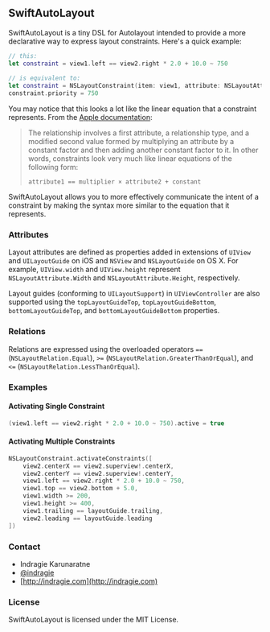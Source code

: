 ## SwiftAutoLayout

SwiftAutoLayout is a tiny DSL for Autolayout intended to provide a more declarative way to express layout constraints. Here's a quick example:

```swift
// this:
let constraint = view1.left == view2.right * 2.0 + 10.0 ~ 750
		
// is equivalent to:
let constraint = NSLayoutConstraint(item: view1, attribute: NSLayoutAttribute.Left, relatedBy: NSLayoutRelation.Equal, toItem: view2, attribute: NSLayoutAttribute.Right, multiplier: 2.0, constant: 10.0)
constraint.priority = 750
```

You may notice that this looks a lot like the linear equation that a constraint represents. From the [Apple documentation](https://developer.apple.com/library/mac/documentation/AppKit/Reference/NSLayoutConstraint_Class/NSLayoutConstraint/NSLayoutConstraint.html):

> The relationship involves a first attribute, a relationship type, and a modified second value formed by multiplying an attribute by a constant factor and then adding another constant factor to it. In other words, constraints look very much like linear equations of the following form:
>
> `attribute1 == multiplier × attribute2 + constant`

SwiftAutoLayout allows you to more effectively communicate the intent of a constraint by making the syntax more similar to the equation that it represents.

### Attributes

Layout attributes are defined as properties added in extensions of `UIView` and `UILayoutGuide` on iOS and `NSView` and `NSLayoutGuide` on OS X. For example, `UIView.width` and `UIView.height` represent `NSLayoutAttribute.Width` and `NSLayoutAttribute.Height`, respectively.

Layout guides (conforming to `UILayoutSupport`) in `UIViewController` are also supported using the `topLayoutGuideTop`, `topLayoutGuideBottom`, `bottomLayoutGuideTop`, and `bottomLayoutGuideBottom` properties.

### Relations

Relations are expressed using the overloaded operators `==` (`NSLayoutRelation.Equal`), `>=` (`NSLayoutRelation.GreaterThanOrEqual`), and `<=` (`NSLayoutRelation.LessThanOrEqual`). 

### Examples

#### Activating Single Constraint

```swift
(view1.left == view2.right * 2.0 + 10.0 ~ 750).active = true
```

#### Activating Multiple Constraints

```swift
NSLayoutConstraint.activateConstraints([
    view2.centerX == view2.superview!.centerX,
    view2.centerY == view2.superview!.centerY,
    view1.left == view2.right * 2.0 + 10.0 ~ 750,
    view1.top == view2.bottom + 5.0,
    view1.width >= 200,
    view1.height >= 400,
    view1.trailing == layoutGuide.trailing,
    view2.leading == layoutGuide.leading
])
```

### Contact

* Indragie Karunaratne
* [@indragie](http://twitter.com/indragie)
* [http://indragie.com](http://indragie.com)

### License

SwiftAutoLayout is licensed under the MIT License.
